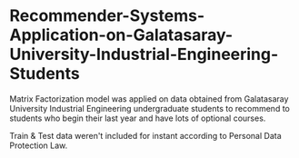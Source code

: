 # Recommender-Systems-Application-on-Galatasaray-University-Industrial-Engineering-Students
Matrix Factorization model was applied on data obtained from Galatasaray University Industrial Engineering undergraduate 
students to recommend to students who begin their last year and have lots of optional courses.

Train & Test data weren't included for instant according to Personal Data Protection Law.
